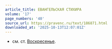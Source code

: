 ```yaml
---
article_title: ЕВАНГЕЛЬСКАЯ СТИХИРА
volume: '17'
page_numbers: '40'
source_url: https://pravenc.ru/text/186871.html
downloaded_at: '2025-10-13T12:07:01Z'
---
```


- см. ст. [Воскресенье](https://pravenc.ru/text/Воскресенье.html).
